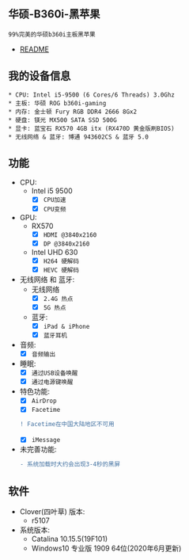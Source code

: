 ## 华硕-B360i-黑苹果
    99%完美的华硕b360i主板黑苹果
  * [README](./README.md)
## 我的设备信息
    * CPU: Intel i5-9500 (6 Cores/6 Threads) 3.0Ghz  
    * 主板: 华硕 ROG b360i-gaming  
    * 内存: 金士顿 Fury RGB DDR4 2666 8Gx2  
    * 硬盘: 镁光 MX500 SATA SSD 500G  
    * 显卡: 蓝宝石 RX570 4GB itx (RX470D 黄金版刷BIOS)  
    * 无线网络 & 蓝牙: 博通 943602CS & 蓝牙 5.0
## 功能
* CPU:
  * Intel i5 9500
    - [x] ```CPU加速```
    - [x] ```CPU变频```
* GPU:
  * RX570
    - [x] ```HDMI @3840x2160```
    - [x] ```DP @3840x2160```
  * Intel UHD 630
    - [x] ```H264 硬解码```
    - [x] ```HEVC 硬解码```
* 无线网络 和 蓝牙:
  * 无线网络
    - [x] ```2.4G 热点```
    - [x] ```5G 热点```
  * 蓝牙:
    - [x] ```iPad & iPhone```
    - [x] ```蓝牙耳机```
* 音频:
    - [x] ```音频输出```
* 睡眠:
    - [x] ```通过USB设备唤醒```
    - [x] ```通过电源键唤醒```
* 特色功能:
    - [x] ```AirDrop```
    - [x] ```Facetime```
    ```diff
    ! Facetime在中国大陆地区不可用
    ```
    - [x] ```iMessage```
* 未完善功能:
    ```diff
    - 系统加载时大约会出现3-4秒的黑屏
    ```
## 软件
* Clover(四叶草) 版本:
  * r5107
* 系统版本:
  * Catalina 10.15.5(19F101)
  * Windows10 专业版 1909 64位(2020年6月更新)

